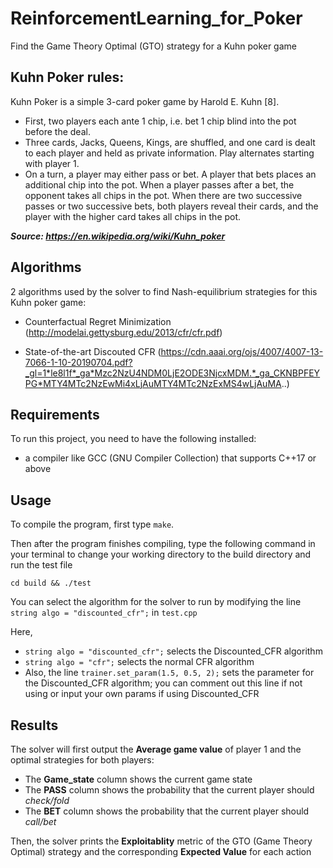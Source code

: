 # ReinforcementLearning_for_Poker
Find the Game Theory Optimal (GTO) strategy for a Kuhn poker game

## Kuhn Poker rules:
Kuhn Poker is a simple 3-card poker game by Harold E. Kuhn [8]. 
- First, two players each ante 1 chip, i.e. bet 1 chip blind into the pot before the deal. 
- Three cards, Jacks, Queens, Kings, are shuffled, and one card is dealt to each player and held as private information. Play alternates starting with player 1. 
- On a turn, a player may either pass or bet. A player that bets places an additional chip into the pot. When a player passes after a bet, the opponent takes all chips in the pot. When there are two successive passes or two successive bets, both players reveal their cards, and the player with the higher card takes all chips in the pot.

***Source: https://en.wikipedia.org/wiki/Kuhn_poker***


## Algorithms 
2 algorithms used by the solver to find Nash-equilibrium strategies for this Kuhn poker game:

- Counterfactual Regret Minimization (http://modelai.gettysburg.edu/2013/cfr/cfr.pdf)

- State-of-the-art Discouted CFR (https://cdn.aaai.org/ojs/4007/4007-13-7066-1-10-20190704.pdf?_gl=1*le8l1f*_ga*Mzc2NzU4NDM0LjE2ODE3NjcxMDM.*_ga_CKNBPFEYPG*MTY4MTc2NzEwMi4xLjAuMTY4MTc2NzExMS4wLjAuMA..)

## Requirements

To run this project, you need to have the following installed:

- a compiler like GCC (GNU Compiler Collection) that supports C++17 or above

## Usage

To compile the program, first type `make`. 

Then after the program finishes compiling, type the following command in your terminal to change your working directory to the build directory and run the test file

```
cd build && ./test
```

You can select the algorithm for the solver to run by modifying the line `string algo = "discounted_cfr";` in `test.cpp`

Here, 

- `string algo = "discounted_cfr";` selects the Discounted_CFR algorithm
- `string algo = "cfr";` selects the normal CFR algorithm
- Also, the line `trainer.set_param(1.5, 0.5, 2);` sets the parameter for the Discounted_CFR algorithm; you can comment out this line if not using or input your own params if using Discounted_CFR

## Results

The solver will first output the **Average game value** of player 1 and the optimal strategies for both players:

- The **Game_state** column shows the current game state
- The **PASS** column shows the probability that the current player should *check/fold*
- The **BET** column shows the probability that the current player should *call/bet*

Then, the solver prints the **Exploitablity** metric of the GTO (Game Theory Optimal) strategy and the corresponding **Expected Value** for each action

